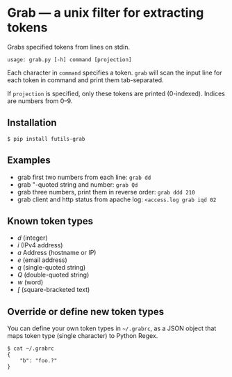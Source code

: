 # Grab — a unix filter for extracting tokens

Grabs specified tokens from lines on stdin.

`usage: grab.py [-h] command [projection]`

Each character in `command` specifies a token. `grab` will scan the input line for each token in command and print them tab-separated.

If `projection` is specified, only these tokens are printed (0-indexed). Indices are numbers from 0–9.

## Installation

`$ pip install futils-grab`

## Examples

- grab first two numbers from each line: `grab dd`
- grab "-quoted string and number: `grab Qd`
- grab three numbers, print them in reverse order: `grab ddd 210`
- grab client and http status from apache log: `<access.log grab iqd 02`

## Known token types

- *d* (integer)
- *i* (IPv4 address)
- *a* Address (hostname or IP)
- *e* (email address)
- *q* (single-quoted string)
- *Q* (double-quoted string)
- *w* (word)
- *[* (square-bracketed text)

## Override or define new token types

You can define your own token types in `~/.grabrc`, as a JSON object that maps token type (single character) to Python Regex.

```
$ cat ~/.grabrc
{
    "b": "foo.?"
}
```

